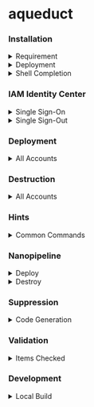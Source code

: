 # aqueduct

### Installation

<details>
<summary>Requirement</summary>

AWS Command Line Interface (AWS CLI) Version 2

```
curl "https://awscli.amazonaws.com/awscli-exe-linux-x86_64.zip" -o "awscliv2.zip"
unzip awscliv2.zip
sudo ./aws/install
aws --version
```

https://docs.aws.amazon.com/cli/latest/userguide/getting-started-install.html

</details>

<details>
<summary>Deployment</summary>

```
pip install aqueduct-utility
```

</details>

<details>
<summary>Shell Completion</summary>

```
aqueduct --install-completion
```

</details>

### IAM Identity Center 

<details>
<summary>Single Sign-On</summary>

```
$ aqueduct login
Identity Store: portal
SSO Region: us-east-2
SSO Role: AWSAdministratorAccess
CLI Region: us-east-2
CLI Output: json
CDK Trust: 123456789012
CDK Regions: us-east-1|us-east-2
Authenticated!!
```

</details>

<details>
<summary>Single Sign-Out</summary>

```
$ aqueduct logout 
Logged Out!!
```

</details>

### Deployment

<details>
<summary>All Accounts</summary>

```
$ aqueduct deploy
Deploy Folder: test
Deploy [y/N]: y
--------------------------------------
Deploy AccountName 123456789012
--------------------------------------

✨  Synthesis time: 10.9s

TestStack: building assets...

[0%] start: Building 93a9449a1ac92f796d777916aae26c4c0e5740a72635c27014a56be5bcd35e4d:123456789012-us-east-2
[100%] success: Built 93a9449a1ac92f796d777916aae26c4c0e5740a72635c27014a56be5bcd35e4d:123456789012-us-east-2

TestStack: assets built

TestStack: deploying...
[0%] start: Publishing 93a9449a1ac92f796d777916aae26c4c0e5740a72635c27014a56be5bcd35e4d:123456789012-us-east-2
[100%] success: Published 93a9449a1ac92f796d777916aae26c4c0e5740a72635c27014a56be5bcd35e4d:123456789012-us-east-2
TestStack: creating CloudFormation changeset...

 ✅  TestStack

✨  Deployment time: 16.51s

Stack ARN:
arn:aws:cloudformation:us-east-2:123456789012:stack/TestStack/58a84490-6931-11ed-ab5a-0a2c7b97f37e

✨  Total time: 27.41s

```

</details>

### Destruction

<details>
<summary>All Accounts</summary>

```
$ aqueduct destroy
Destroy Folder: test
Destroy [y/N]: y
--------------------------------------
Destroy AccountName 123456789012
--------------------------------------
TestStack: destroying...

 ✅  TestStack: destroyed

```

</details>

### Hints

<details>
<summary>Common Commands</summary>

```
$ aqueduct hints 
npm install -g aws-cdk
cdk init app --language python
python3 -m venv .venv
source .venv/bin/activate
pip3 install -r requirements.txt --upgrade
echo .~c9* > ~/.gitignore
echo cdk.context.json >> ~/.gitignore
git config --global core.excludesfile ~/.gitignore
git checkout -b dev
```

</details>

### Nanopipeline

<details>
<summary>Deploy</summary>

Permissions: ```lambda:InvokeFunction``` & ```s3:PutObject```

```
$ aqueduct nanopipeline deploy
Deploy Folder: test
Deploy [y/N]: y
--------------------------------------
Deploy AccountName us-east-1
--------------------------------------
  adding: AccountName-test/ (stored 0%)
  adding: AccountName-test/test/ (stored 0%)
  adding: AccountName-test/test/test_stack.py (deflated 45%)
  adding: AccountName-test/test/__init__.py (stored 0%)
  adding: AccountName-test/test/__pycache__/ (stored 0%)
  adding: AccountName-test/test/__pycache__/__init__.cpython-37.pyc (deflated 26%)
  adding: AccountName-test/test/__pycache__/test_stack.cpython-37.pyc (deflated 35%)
  adding: AccountName-test/.gitignore (deflated 16%)
  adding: AccountName-test/README.md (deflated 54%)
  adding: AccountName-test/app.py (deflated 37%)
  adding: AccountName-test/cdk.json (deflated 56%)
  adding: AccountName-test/requirements-dev.txt (stored 0%)
  adding: AccountName-test/requirements.txt (deflated 4%)
  adding: AccountName-test/source.bat (deflated 43%)
  adding: AccountName-test/tests/ (stored 0%)
  adding: AccountName-test/tests/__init__.py (stored 0%)
  adding: AccountName-test/tests/unit/ (stored 0%)
  adding: AccountName-test/tests/unit/__init__.py (stored 0%)
  adding: AccountName-test/tests/unit/test_test_stack.py (deflated 42%)
```

</details>

<details>
<summary>Destroy</summary>

Permissions: ```lambda:InvokeFunction``` & ```s3:PutObject```

```
$ aqueduct nanopipeline destroy
Destroy Folder: test
Destroy [y/N]: y
--------------------------------------
Destroy AccountName us-east-1
--------------------------------------
  adding: AccountName-test/ (stored 0%)
  adding: AccountName-test/test/ (stored 0%)
  adding: AccountName-test/test/test_stack.py (deflated 45%)
  adding: AccountName-test/test/__init__.py (stored 0%)
  adding: AccountName-test/test/__pycache__/ (stored 0%)
  adding: AccountName-test/test/__pycache__/__init__.cpython-37.pyc (deflated 26%)
  adding: AccountName-test/test/__pycache__/test_stack.cpython-37.pyc (deflated 35%)
  adding: AccountName-test/.gitignore (deflated 16%)
  adding: AccountName-test/README.md (deflated 54%)
  adding: AccountName-test/app.py (deflated 37%)
  adding: AccountName-test/cdk.json (deflated 56%)
  adding: AccountName-test/requirements-dev.txt (stored 0%)
  adding: AccountName-test/requirements.txt (deflated 4%)
  adding: AccountName-test/source.bat (deflated 43%)
  adding: AccountName-test/tests/ (stored 0%)
  adding: AccountName-test/tests/__init__.py (stored 0%)
  adding: AccountName-test/tests/unit/ (stored 0%)
  adding: AccountName-test/tests/unit/__init__.py (stored 0%)
  adding: AccountName-test/tests/unit/test_test_stack.py (deflated 42%)
```

</details>

### Suppression

<details>
<summary>Code Generation</summary>

https://constructs.dev/packages/cdk-nag

```
$ aqueduct nag
{"id":"AwsSolutions-IAM4","reason":"The IAM user, role, or group uses AWS managed policies."},
```

</details>

### Validation

<details>
<summary>Items Checked</summary>

 - CLI Output Format
 - Deploy Folder
 - Destroy Folder
 - SSO Active Region
 - SSO Active Role

</details>

### Development

<details>
<summary>Local Build</summary>

```
python setup.py install --user
```

</details>
